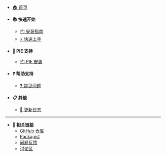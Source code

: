 <!-- _sidebar.md -->

* [🏠 首页](/)

* **📚 快速开始**
  * [📦 安装指南](installation.md)
  * [⚡ 快速上手](quickstart.md)

* **🥧 PIE 支持**
  * [📦 PIE 安装](pie-installation.md)

* **❓ 帮助支持**
  * [❓ 常见问题](faq.md)

* **📋 其他**
  * [📝 更新日志](changelog.md)

---

* **🔗 相关链接**
  * [GitHub 仓库](https://github.com/yangweijie/think-scramble)
  * [Packagist](https://packagist.org/packages/yangweijie/think-scramble)
  * [问题反馈](https://github.com/yangweijie/think-scramble/issues)
  * [讨论区](https://github.com/yangweijie/think-scramble/discussions)

